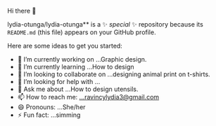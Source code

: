 Hi there 👋

lydia-otunga/lydia-otunga** is a ✨ _special_ ✨ repository because its `README.md` (this file) appears on your GitHub profile.

Here are some ideas to get you started:

- 🔭 I’m currently working on ...Graphic design.
- 🌱 I’m currently learning ...How to design 
- 👯 I’m looking to collaborate on ...designing animal print on t-shirts.
- 🤔 I’m looking for help with ...
- 💬 Ask me about ...How to design utensils.
- 📫 How to reach me: ...ravincylydia3@gmail.com
- 😄 Pronouns: ...She/her
- ⚡ Fun fact: ...simming 
